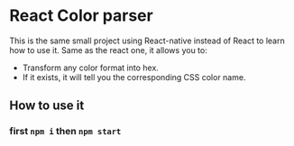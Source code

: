 # React Color parser

This is the same small project using React-native instead of React to learn how to use it. Same as the react one, it allows you to:
- Transform any color format into hex.
- If it exists, it will tell you the corresponding CSS color name.

## How to use it

### first `npm i` then `npm start`
